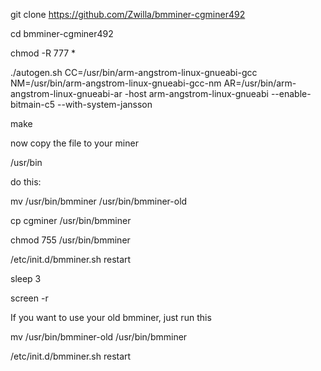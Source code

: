 
git clone https://github.com/Zwilla/bmminer-cgminer492

cd bmminer-cgminer492

chmod -R 777 *

./autogen.sh CC=/usr/bin/arm-angstrom-linux-gnueabi-gcc NM=/usr/bin/arm-angstrom-linux-gnueabi-gcc-nm AR=/usr/bin/arm-angstrom-linux-gnueabi-ar -host arm-angstrom-linux-gnueabi --enable-bitmain-c5 --with-system-jansson

make

now copy the file to your miner

/usr/bin

do this:

mv /usr/bin/bmminer /usr/bin/bmminer-old

cp cgminer /usr/bin/bmminer

chmod 755 /usr/bin/bmminer

/etc/init.d/bmminer.sh restart

sleep 3

screen -r


If you want to use your old bmminer, just run this

mv /usr/bin/bmminer-old /usr/bin/bmminer

/etc/init.d/bmminer.sh restart